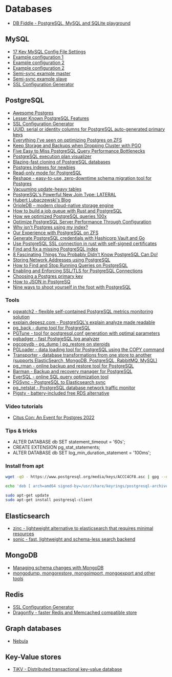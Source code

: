 # Databases

- [DB Fiddle - PostgreSQL, MySQL and SQLite playground](https://www.db-fiddle.com/)

## MySQL

- [17 Key MySQL Config File Settings](http://www.speedemy.com/17-key-mysql-config-file-settings-mysql-5-7-proof/)
- [Example configuration 1](my1.cnf)
- [Example configuration 2](my2.cnf)
- [Example configuration 2](my3.cnf)
- [Semi-sync example master](my-master.cnf)
- [Semi-sync example slave](my-slave.cnf)
- [SSL Configuration Generator](https://ssl-config.mozilla.org/#server=mysql&version=8.0.19&config=modern&openssl=1.1.1k&guideline=5.6)

## PostgreSQL

- [Awesome Postgres](https://github.com/dhamaniasad/awesome-postgres)
- [Lesser Known PostgreSQL Features](https://hakibenita.com/postgresql-unknown-features)
- [SSL Configuration Generator](https://ssl-config.mozilla.org/#server=postgresql&version=12.1&config=modern&openssl=1.1.1k&guideline=5.6)
- [UUID, serial or identity columns for PostgreSQL auto-generated primary keys](https://www.cybertec-postgresql.com/en/uuid-serial-or-identity-columns-for-postgresql-auto-generated-primary-keys/)
- [Everything I've seen on optimizing Postgres on ZFS](https://vadosware.io/post/everything-ive-seen-on-optimizing-postgres-on-zfs-on-linux/#dead-end-ulimit)
- [Keep Storage and Backups when Dropping Cluster with PGO](https://blog.crunchydata.com/blog/keep-storage-and-backups-when-dropping-cluster-with-pgo)
- [Five Easy to Miss PostgreSQL Query Performance Bottlenecks](https://pawelurbanek.com/postgresql-query-bottleneck)
- [PostgreSQL execution plan visualizer](https://explain.dalibo.com/)
- [Blazing-fast cloning of PostgreSQL databases](https://github.com/postgres-ai/database-lab-engine)
- [Postgres indexes for newbies](https://blog.crunchydata.com/blog/postgres-indexes-for-newbies)
- [Read-only mode for PostgreSQL](https://www.jkatz05.com/post/postgres/postgres-read-only/)
- [Reshape - easy-to-use, zero-downtime schema migration tool for Postgres](https://github.com/fabianlindfors/reshape)
- [Vacuuming update-heavy tables](https://dataegret.com/2022/02/vacuuming-update-heavy-tables/)
- [PostgreSQL's Powerful New Join Type: LATERAL](https://heap.io/blog/postgresqls-powerful-new-join-type-lateral)
- [Hubert Lubaczewski's Blog](https://www.depesz.com/)
- [OrioleDB – modern cloud-native storage engine](https://github.com/orioledb/orioledb)
- [How to build a job queue with Rust and PostgreSQL](https://kerkour.com/rust-job-queue-with-postgresql)
- [How we optimized PostgreSQL queries 100x](https://towardsdatascience.com/how-we-optimized-postgresql-queries-100x-ff52555eabe)
- [Optimize PostgreSQL Server Performance Through Configuration](https://blog.crunchydata.com/blog/optimize-postgresql-server-performance)
- [Why isn't Postgres using my index?](https://www.pgmustard.com/blog/why-isnt-postgres-using-my-index)
- [Our Experience with PostgreSQL on ZFS](https://lackofimagination.org/2022/04/our-experience-with-postgresql-on-zfs/)
- [Generate PostgreSQL credentials with Hashicorp Vault and Go](https://splitmind.dev/posts/generate-creds-postgres-vault-with-golang/)
- [Use PostgreSQL SSL connection in rust with self-signed certificates](https://dev.to/yugabyte/use-postgresql-ssl-connection-in-rust-with-self-signed-certificates-4k9g)
- [Find and fix a missing PostgreSQL index](https://www.cybertec-postgresql.com/en/find-and-fix-a-missing-postgresql-index/)
- [8 Fascinating Things You Probably Didn't Know PostgreSQL Can Do!](https://postgresweekly.com/link/122726/web)
- [Storing Network Addresses using PostgreSQL](https://www.compose.com/articles/storing-network-addresses-using-postgresql/)
- [How to Find and Stop Running Queries on PostgreSQL](https://adamj.eu/tech/2022/06/20/how-to-find-and-stop-running-queries-on-postgresql/)
- [Enabling and Enforcing SSL/TLS for PostgreSQL Connections](https://www.percona.com/blog/enabling-and-enforcing-ssl-tls-for-postgresql-connections/)
- [Choosing a Postgres primary key](https://supabase.com/blog/choosing-a-postgres-primary-key)
- [How to JSON in PostgreSQ](https://ftisiot.net/postgresqljson/main/)
- [Nine ways to shoot yourself in the foot with PostgreSQL](https://philbooth.me/blog/nine-ways-to-shoot-yourself-in-the-foot-with-postgresql)

### Tools

- [pgwatch2 - flexible self-contained PostgreSQL metrics monitoring solution](https://github.com/cybertec-postgresql/pgwatch2)
- [explain.depesz.com - PostgreSQL's explain analyze made readable](https://explain.depesz.com/)
- [pg_back - dump tool for PostgreSQL](https://github.com/orgrim/pg_back)
- [PGTune - tool for postgresql.conf generation with optimal parameters](https://pgtune.leopard.in.ua/#/)
- [pgbadger - fast PostgreSQL log analyzer](https://github.com/darold/pgbadger)
- [pgcopydb - pg_dump | pg_restore on steroids](https://github.com/dimitri/pgcopydb)
- [PGLoader - data loading tool for PostgreSQL using the COPY command](https://github.com/dimitri/pgloader)
- [Transporter - database transformations from one store to another (supports ElasticSearch, MongoDB, PostgreSQL, RabbitMQ, MySQL)](https://github.com/compose/transporter)
- [pg_rman - online backup and restore tool for PostgreSQL](https://github.com/ossc-db/pg_rman)
- [Barman - Backup and recovery manager for PostgreSQL](https://github.com/EnterpriseDB/barman)
- [EverSQL - online SQL query optimization tool](https://www.eversql.com/sql-query-optimizer/)
- [PGSync - PostgreSQL to Elasticsearch sync](https://github.com/toluaina/pgsync)
- [pg_netstat - PostgreSQL database network traffic monitor](https://github.com/supabase/pg_netstat)
- [Pigsty - battery-included free RDS alternative](https://github.com/Vonng/pigsty)

### Video tutorials

- [Citus Con: An Event for Postgres 2022](https://www.youtube.com/playlist?list=PLlrxD0HtieHjSzUZYCMvqffEU5jykfPTd)

### Tips & tricks

- ALTER DATABASE db SET statement_timeout = '60s';
- CREATE EXTENSION pg_stat_statements;
- ALTER DATABASE db SET log_min_duration_statement = '100ms';

### Install from apt

```sh
wget -qO - https://www.postgresql.org/media/keys/ACCC4CF8.asc | gpg --dearmor | sudo dd of=/usr/share/keyrings/postgresql-archive-keyring.gpg

echo 'deb [ arch=amd64 signed-by=/usr/share/keyrings/postgresql-archive-keyring.gpg ] http://apt.postgresql.org/pub/repos/apt jammy-pgdg main' | sudo tee /etc/apt/sources.list.d/postgresql.list

sudo apt-get update
sudo apt-get install postgresql-client
```

## Elasticsearch

- [zinc - lightweight alternative to elasticsearch that requires minimal resources](https://github.com/zinclabs/zinc)
- [sonic - fast, lightweight and schema-less search backend](https://github.com/valeriansaliou/sonic)

## MongoDB

- [Managing schema changes with MongoDB](https://derickrethans.nl/managing-schema-changes.html)
- [mongodump, mongorestore, mongoimport, mongoexport and other tools](https://github.com/mongodb/mongo-tools/)

## Redis

- [SSL Configuration Generator](https://ssl-config.mozilla.org/#server=redis&version=6.0&config=modern&openssl=1.1.1k&guideline=5.6)
- [Dragonfly - faster Redis and Memcached compatible store](https://github.com/dragonflydb/dragonfly)

## Graph databases

- [Nebula](https://github.com/vesoft-inc/nebula)

## Key-Value stores

- [TiKV - Distributed transactional key-value database](https://github.com/tikv/tikv)
